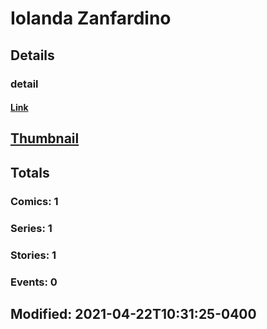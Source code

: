 # Iolanda  Zanfardino 
## Details
### detail
#### [Link](http://marvel.com/comics/creators/13733/iolanda_zanfardino?utm_campaign=apiRef&utm_source=225578a89fc76f3d20fbffda5d17a88d)
## [Thumbnail](http://i.annihil.us/u/prod/marvel/i/mg/b/40/image_not_available.jpg)
## Totals
### Comics: 1
### Series: 1
### Stories: 1
### Events: 0
## Modified: 2021-04-22T10:31:25-0400